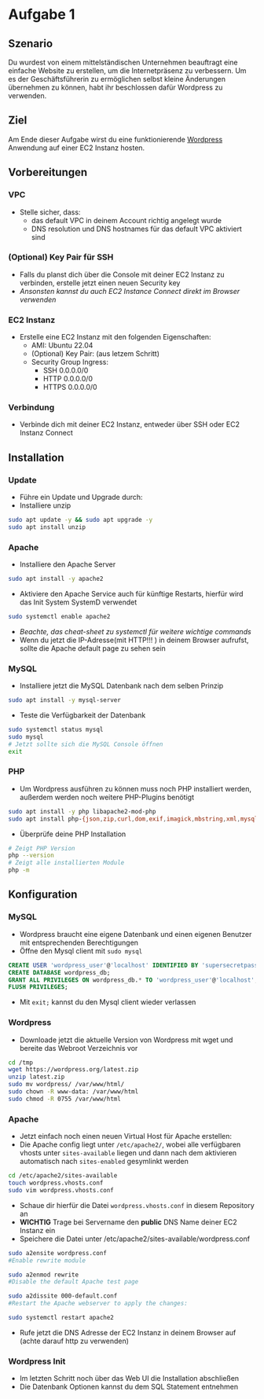 # Aufgabe 1 

## Szenario

Du wurdest von einem mittelständischen Unternehmen beauftragt eine einfache Website zu erstellen, um die Internetpräsenz zu verbessern.
Um es der Geschäftsführerin zu ermöglichen selbst kleine Änderungen übernehmen zu können, habt ihr beschlossen dafür Wordpress zu verwenden.

## Ziel

Am Ende dieser Aufgabe wirst du eine funktionierende [Wordpress](https://de.wordpress.org/) Anwendung auf einer EC2 Instanz hosten.

## Vorbereitungen

### VPC

- Stelle sicher, dass:
    - das default VPC in deinem Account richtig angelegt wurde
    - DNS resolution und DNS hostnames für das default VPC aktiviert sind

### (Optional) Key Pair für SSH

- Falls du planst dich über die Console mit deiner EC2 Instanz zu verbinden, erstelle jetzt einen neuen Security key
- *Ansonsten kannst du auch EC2 Instance Connect direkt im Browser verwenden*

### EC2 Instanz

- Erstelle eine EC2 Instanz mit den folgenden Eigenschaften:
    - AMI: Ubuntu 22.04
    - (Optional) Key Pair: (aus letzem Schritt)
    - Security Group Ingress:
        - SSH 0.0.0.0/0
        - HTTP 0.0.0.0/0
        - HTTPS 0.0.0.0/0

### Verbindung

- Verbinde dich mit deiner EC2 Instanz, entweder über SSH oder EC2 Instanz Connect

## Installation

### Update

- Führe ein Update und Upgrade durch:
- Installiere unzip

```bash
sudo apt update -y && sudo apt upgrade -y
sudo apt install unzip
```

### Apache

- Installiere den Apache Server 

```bash
sudo apt install -y apache2
```

- Aktiviere den Apache Service auch für künftige Restarts, hierfür wird das Init System SystemD verwendet

```bash
sudo systemctl enable apache2
```

- *Beachte, das cheat-sheet zu systemctl für weitere wichtige commands*
- Wenn du jetzt die IP-Adresse(mit HTTP!!! ) in deinem Browser aufrufst, sollte die Apache default page zu sehen sein


### MySQL

- Installiere jetzt die MySQL Datenbank nach dem selben Prinzip

```bash
sudo apt install -y mysql-server
```

- Teste die Verfügbarkeit der Datenbank

```bash
sudo systemctl status mysql
sudo mysql
# Jetzt sollte sich die MySQL Console öffnen
exit
```

### PHP

- Um Wordpress ausführen zu können muss noch PHP installiert werden, außerdem werden noch weitere PHP-Plugins benötigt

```bash
sudo apt install -y php libapache2-mod-php
sudo apt install php-{json,zip,curl,dom,exif,imagick,mbstring,xml,mysql}
```

- Überprüfe deine PHP Installation


```bash
# Zeigt PHP Version
php --version
# Zeigt alle installierten Module
php -m
```

## Konfiguration

### MySQL

- Wordpress braucht eine eigene Datenbank und einen eigenen Benutzer mit entsprechenden Berechtigungen
- Öffne den Mysql client mit `sudo mysql`

```sql
CREATE USER 'wordpress_user'@'localhost' IDENTIFIED BY 'supersecretpassword1234';
CREATE DATABASE wordpress_db;
GRANT ALL PRIVILEGES ON wordpress_db.* TO 'wordpress_user'@'localhost';
FLUSH PRIVILEGES;
```

- Mit `exit;` kannst du den Mysql client wieder verlassen


### Wordpress

- Downloade jetzt die aktuelle Version von Wordpress mit wget und bereite das Webroot Verzeichnis vor

```bash
cd /tmp
wget https://wordpress.org/latest.zip
unzip latest.zip
sudo mv wordpress/ /var/www/html/
sudo chown -R www-data: /var/www/html
sudo chmod -R 0755 /var/www/html
```

### Apache

- Jetzt einfach noch einen neuen Virtual Host für Apache erstellen:
- Die Apache config liegt unter `/etc/apache2/`, wobei alle verfügbaren vhosts unter `sites-available` liegen und dann nach dem aktivieren automatisch nach `sites-enabled` gesymlinkt werden

```bash
cd /etc/apache2/sites-available
touch wordpress.vhosts.conf
sudo vim wordpress.vhosts.conf
```

- Schaue dir hierfür die Datei `wordpress.vhosts.conf` in diesem Repository an
- **WICHTIG** Trage bei Servername den **public** DNS Name deiner EC2 Instanz ein
- Speichere die Datei unter /etc/apache2/sites-available/wordpress.conf

```bash
sudo a2ensite wordpress.conf
#Enable rewrite module

sudo a2enmod rewrite
#Disable the default Apache test page

sudo a2dissite 000-default.conf
#Restart the Apache webserver to apply the changes:

sudo systemctl restart apache2
```

- Rufe jetzt die DNS Adresse der EC2 Instanz in deinem Browser auf (achte darauf http zu verwenden)


### Wordpress Init

- Im letzten Schritt noch über das Web UI die Installation abschließen
- Die Datenbank Optionen kannst du dem SQL Statement entnehmen
